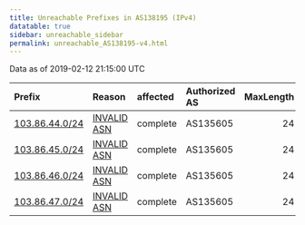 ```yaml
---
title: Unreachable Prefixes in AS138195 (IPv4)
datatable: true
sidebar: unreachable_sidebar
permalink: unreachable_AS138195-v4.html
---
```


Data as of 2019-02-12 21:15:00 UTC


<div class="datatable-begin"></div>

| Prefix                                                 | Reason                                                                                                 | affected   | Authorized AS   |   MaxLength | Anchor                                       |   unreachable /24s |
|:-------------------------------------------------------|:-------------------------------------------------------------------------------------------------------|:-----------|:----------------|------------:|:---------------------------------------------|-------------------:|
| [103.86.44.0/24](https://stat.ripe.net/103.86.44.0/24) | [INVALID ASN](https://rpki-validator.ripe.net/announcement-preview?asn=AS138195&prefix=103.86.44.0/24) | complete   | AS135605        |          24 | [APNIC](unreachable_APNIC_RPKI_Root-v4.html) |                  1 |
| [103.86.45.0/24](https://stat.ripe.net/103.86.45.0/24) | [INVALID ASN](https://rpki-validator.ripe.net/announcement-preview?asn=AS138195&prefix=103.86.45.0/24) | complete   | AS135605        |          24 | [APNIC](unreachable_APNIC_RPKI_Root-v4.html) |                  1 |
| [103.86.46.0/24](https://stat.ripe.net/103.86.46.0/24) | [INVALID ASN](https://rpki-validator.ripe.net/announcement-preview?asn=AS138195&prefix=103.86.46.0/24) | complete   | AS135605        |          24 | [APNIC](unreachable_APNIC_RPKI_Root-v4.html) |                  1 |
| [103.86.47.0/24](https://stat.ripe.net/103.86.47.0/24) | [INVALID ASN](https://rpki-validator.ripe.net/announcement-preview?asn=AS138195&prefix=103.86.47.0/24) | complete   | AS135605        |          24 | [APNIC](unreachable_APNIC_RPKI_Root-v4.html) |                  1 |

<div class="datatable-end"></div>